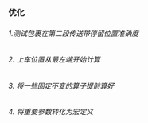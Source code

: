 ### 优化
###### 1.测试包裹在第二段传送带停留位置准确度
###### 2. 上车位置从最左端开始计算
###### 3. 将一些固定不变的算子提前算好
###### 4. 将重要参数转化为宏定义